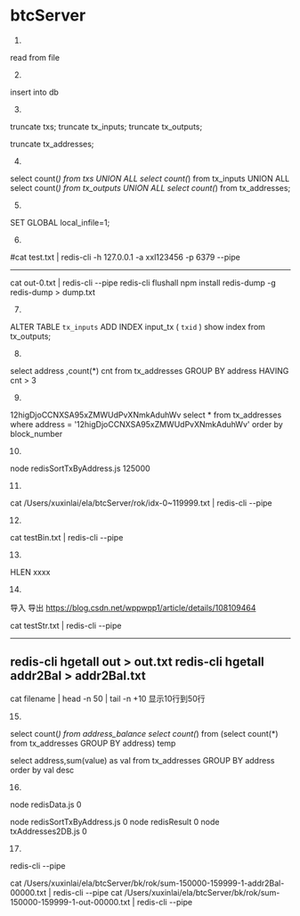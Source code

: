 # btcServer
1.
read from file

2.
insert into db

3.
truncate txs;
truncate tx_inputs;
truncate tx_outputs;

truncate tx_addresses;

4.
select count(*) from txs UNION ALL
select count(*) from tx_inputs UNION ALL
select count(*) from tx_outputs UNION ALL
select count(*) from tx_addresses;


5.
SET GLOBAL local_infile=1;

6.
#cat test.txt | redis-cli -h 127.0.0.1 -a xxl123456 -p 6379 --pipe

-----
cat out-0.txt | redis-cli --pipe
redis-cli flushall
npm install redis-dump -g
redis-dump > dump.txt

7.
ALTER TABLE `tx_inputs` ADD INDEX input_tx ( `txid` ) 
show index from tx_outputs;

8.
select address ,count(*) cnt from tx_addresses 
GROUP BY address 
HAVING cnt > 3

9.
12higDjoCCNXSA95xZMWUdPvXNmkAduhWv
select * from tx_addresses 
where address = '12higDjoCCNXSA95xZMWUdPvXNmkAduhWv'
order by block_number 

10.
node redisSortTxByAddress.js 125000

11.
cat /Users/xuxinlai/ela/btcServer/rok/idx-0~119999.txt | redis-cli --pipe

12.

cat testBin.txt | redis-cli --pipe

13.
HLEN xxxx

14.
导入
导出
https://blog.csdn.net/wppwpp1/article/details/108109464



cat testStr.txt | redis-cli --pipe

----------------------------------------------
redis-cli hgetall out > out.txt
redis-cli hgetall addr2Bal > addr2Bal.txt
-----------------------------------------------

cat filename | head -n 50 | tail -n +10  显示10行到50行


15.
select count(*) from address_balance
select count(*) from (select count(*) from tx_addresses GROUP BY address) temp

select address,sum(value) as val from tx_addresses GROUP BY address
order by val desc

16.
node redisData.js 0

node redisSortTxByAddress.js 0
node redisResult 0
node txAddresses2DB.js 0

17.

redis-cli --pipe



cat /Users/xuxinlai/ela/btcServer/bk/rok/sum-150000-159999-1-addr2Bal-00000.txt | redis-cli --pipe
cat /Users/xuxinlai/ela/btcServer/bk/rok/sum-150000-159999-1-out-00000.txt | redis-cli --pipe







